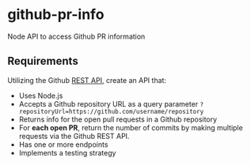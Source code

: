 # github-pr-info
Node API to access Github PR information
## Requirements
Utilizing the Github [REST API](https://docs.github.com/en/rest), create an API that:
* Uses Node.js
* Accepts a Github repository URL as a query parameter `?repositoryUrl=https://github.com/username/repository`
* Returns info for the open pull requests in a Github repository
* For **each open PR**, return the number of commits by making multiple requests via the Github REST API.
* Has one or more endpoints
* Implements a testing strategy